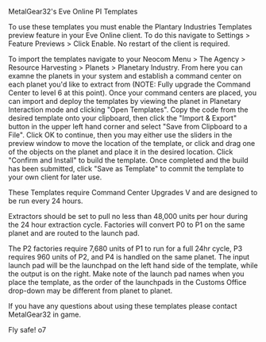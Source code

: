 MetalGear32's Eve Online PI Templates

To use these templates you must enable the Plantary Industries Templates preview feature in your Eve Online client. To do this navigate to Settings > Feature Previews > Click Enable. No restart of the client is required.

To import the templates navigate to your Neocom Menu > The Agency > Resource Harvesting > Planets > Planetary Industry. From here you can examne the planets in your system and establish a command center on each planet you'd like to extract from (NOTE: Fully upgrade the Command Center to level 6 at this point). Once your command centers are placed, you can import and deploy the templates by viewing the planet in Planetary Interaction mode and clicking "Open Templates". Copy the code from the desired template onto your clipboard, then click the "Import & Export" button in the upper left hand corner and select "Save from Clipboard to a File". Click OK to continue, then you may either use the sliders in the preview window to move the location of the template, or click and drag one of the objects on the planet and place it in the desired location. Click "Confirm and Install" to build the template. Once completed and the build has been submitted, click "Save as Template" to commit the template to your own client for later use.

These Templates require Command Center Upgrades V and are designed to be run every 24 hours.

Extractors should be set to pull no less than 48,000 units per hour during the 24 hour extraction cycle. Factories will convert P0 to P1 on the same planet and are routed to the launch pad.

The P2 factories require 7,680 units of P1 to run for a full 24hr cycle, P3 requires 960 units of P2, and P4 is handled on the same planet. The input launch pad will be the launchpad on the left hand side of the template, while the output is on the right. Make note of the launch pad names when you place the template, as the order of the launchpads in the Customs Office drop-down may be different from planet to planet.

If you have any questions about using these templates please contact MetalGear32 in game.

Fly safe!
o7
